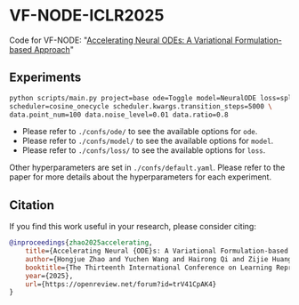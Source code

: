 # VF-NODE-ICLR2025
Code for VF-NODE: "[Accelerating Neural ODEs: A Variational Formulation-based Approach](https://openreview.net/forum?id=trV41CpAK4&referrer=%5BAuthor%20Console%5D(%2Fgroup%3Fid%3DICLR.cc%2F2025%2FConference%2FAuthors%23your-submissions))"

## Experiments

```bash
python scripts/main.py project=base ode=Toggle model=NeuralODE loss=spline_vf_loss use_wandb=True \
scheduler=cosine_onecycle scheduler.kwargs.transition_steps=5000 \
data.point_num=100 data.noise_level=0.01 data.ratio=0.8 
```
- Please refer to `./confs/ode/` to see the available options for `ode`.
- Please refer to `./confs/model/` to see the available options for `model`.
- Please refer to `./confs/loss/` to see the available options for `loss`.

Other hyperparameters are set in `./confs/default.yaml`. Please refer to the paper for more details about the hyperparameters for each experiment.

## Citation
If you find this work useful in your research, please consider citing:

```bibtex
@inproceedings{zhao2025accelerating,
    title={Accelerating Neural {ODE}s: A Variational Formulation-based Approach},
    author={Hongjue Zhao and Yuchen Wang and Hairong Qi and Zijie Huang and Han Zhao and Lui Sha and Huajie Shao},
    booktitle={The Thirteenth International Conference on Learning Representations},
    year={2025},
    url={https://openreview.net/forum?id=trV41CpAK4}
}
```

